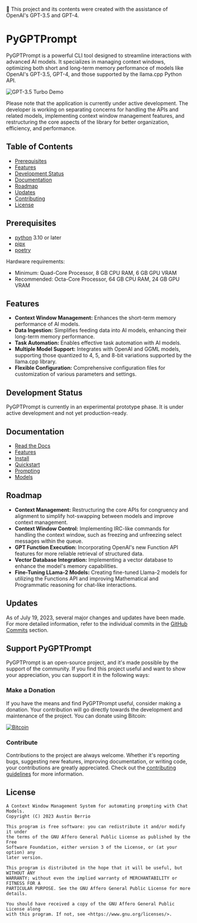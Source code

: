 📝 This project and its contents were created with the assistance of OpenAI's
GPT-3.5 and GPT-4.

# PyGPTPrompt

PyGPTPrompt is a powerful CLI tool designed to streamline interactions with
advanced AI models. It specializes in managing context windows, optimizing both
short and long-term memory performance of models like OpenAI's GPT-3.5, GPT-4,
and those supported by the llama.cpp Python API.

![GPT-3.5 Turbo Demo](docs/assets/gpt-3.5-turbo.gif)

Please note that the application is currently under active development. The
developer is working on separating concerns for handling the APIs and related
models, implementing context window management features, and restructuring the
core aspects of the library for better organization, efficiency, and
performance.

## Table of Contents

- [Prerequisites](#prerequisites)
- [Features](#features)
- [Development Status](#development-status)
- [Documentation](#documentation)
- [Roadmap](#roadmap)
- [Updates](#updates)
- [Contributing](#contributing)
- [License](#license)

## Prerequisites

- [python](https://www.python.org/) 3.10 or later
- [pipx](https://pypa.github.io/pipx/)
- [poetry](https://python-poetry.org/docs/)

Hardware requirements:

- Minimum: Quad-Core Processor, 8 GB CPU RAM, 6 GB GPU VRAM
- Recommended: Octa-Core Processor, 64 GB CPU RAM, 24 GB GPU VRAM

## Features

- **Context Window Management:** Enhances the short-term memory performance of
  AI models.
- **Data Ingestion:** Simplifies feeding data into AI models, enhancing their
  long-term memory performance.
- **Task Automation:** Enables effective task automation with AI models.
- **Multiple Model Support:** Integrates with OpenAI and GGML models, supporting
  those quantized to 4, 5, and 8-bit variations supported by the llama.cpp
  library.
- **Flexible Configuration:** Comprehensive configuration files for
  customization of various parameters and settings.

## Development Status

PyGPTPrompt is currently in an experimental prototype phase. It is under active
development and not yet production-ready.

## Documentation

- [Read the Docs](docs/)
- [Features](docs/features.md)
- [Install](docs/install/)
- [Quickstart](docs/quickstart.md)
- [Prompting](docs/prompting/)
- [Models](docs/models/)

## Roadmap

- **Context Management:** Restructuring the core APIs for congruency and
  alignment to simplify hot-swapping between models and improve context
  management.
- **Context Window Control:** Implementing IRC-like commands for handling the
  context window, such as freezing and unfreezing select messages within the
  queue.
- **GPT Function Execution:** Incorporating OpenAI's new Function API features
  for more reliable retrieval of structured data.
- **Vector Database Integration:** Implementing a vector database to enhance the
  model's memory capabilities.
- **Fine-Tuning LLama-2 Models:** Creating fine-tuned Llama-2 models for
  utilizing the Functions API and improving Mathematical and Programmatic
  reasoning for chat-like interactions.

## Updates

As of July 19, 2023, several major changes and updates have been made. For more
detailed information, refer to the individual commits in the
[GitHub Commits](https://github.com/teleprint-me/py.gpt.prompt/commits/main)
section.

## Support PyGPTPrompt

PyGPTPrompt is an open-source project, and it's made possible by the support of
the community. If you find this project useful and want to show your
appreciation, you can support it in the following ways:

### Make a Donation

If you have the means and find PyGPTPrompt useful, consider making a donation.
Your contribution will go directly towards the development and maintenance of
the project. You can donate using Bitcoin:

[![Bitcoin](https://img.shields.io/badge/Bitcoin-3Q4qSNxpiEcaK3aJDdagzqU9XNyqs8zNrJ-orange)](https://blockstream.info/address/3Q4qSNxpiEcaK3aJDdagzqU9XNyqs8zNrJ)

### Contribute

Contributions to the project are always welcome. Whether it's reporting bugs,
suggesting new features, improving documentation, or writing code, your
contributions are greatly appreciated. Check out the
[contributing guidelines](CONTRIBUTING.md) for more
information.

## License

    A Context Window Management System for automating prompting with Chat Models.
    Copyright (C) 2023 Austin Berrio

    This program is free software: you can redistribute it and/or modify it under
    the terms of the GNU Affero General Public License as published by the Free
    Software Foundation, either version 3 of the License, or (at your option) any
    later version.

    This program is distributed in the hope that it will be useful, but WITHOUT ANY
    WARRANTY; without even the implied warranty of MERCHANTABILITY or FITNESS FOR A
    PARTICULAR PURPOSE. See the GNU Affero General Public License for more details.

    You should have received a copy of the GNU Affero General Public License along
    with this program. If not, see <https://www.gnu.org/licenses/>.
